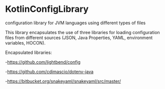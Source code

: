# KotlinConfigLibrary
configuration library for JVM languages using different types of files

This library encapsulates the use of three libraries for loading configuration files from different sources (JSON, Java Properties, YAML, environment variables, HOCON).

Encapsulated libraries:

-https://github.com/lightbend/config

-https://github.com/cdimascio/dotenv-java

-https://bitbucket.org/snakeyaml/snakeyaml/src/master/
